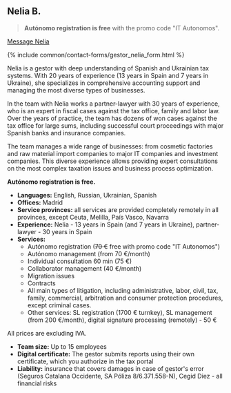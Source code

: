 ## Nelia B.

> **Autónomo registration is free** with the promo code "IT Autonomos".

<a href="#" class="btn-contact-gestor" onclick="contactGestorNelia(); return false;">Message Nelia</a>

{% include common/contact-forms/gestor_nelia_form.html %}

Nelia is a gestor with deep understanding of Spanish and Ukrainian tax systems. With 20 years of experience (13 years in Spain and 7 years in Ukraine), she specializes in comprehensive accounting support and managing the most diverse types of businesses.

In the team with Nelia works a partner-lawyer with 30 years of experience, who is an expert in fiscal cases against the tax office, family and labor law. Over the years of practice, the team has dozens of won cases against the tax office for large sums, including successful court proceedings with major Spanish banks and insurance companies.

The team manages a wide range of businesses: from cosmetic factories and raw material import companies to major IT companies and investment companies. This diverse experience allows providing expert consultations on the most complex taxation issues and business process optimization.

**Autónomo registration is free.**

- **Languages:** English, Russian, Ukrainian, Spanish
- **Offices:** Madrid
- **Service provinces:** all services are provided completely remotely in all provinces, except Ceuta, Melilla,
  País Vasco, Navarra
- **Experience:** Nelia - 13 years in Spain (and 7 years in Ukraine), partner-lawyer - 30 years in Spain
- **Services:**
    - Autónomo registration (<s>70 €</s> free with promo code "IT Autonomos")
    - Autónomo management (from 70 €/month)
    - Individual consultation 60 min (75 €)
    - Collaborator management (40 €/month)
    - Migration issues
    - Contracts
    - All main types of litigation, including administrative, labor, civil, tax, family, commercial, 
      arbitration and consumer protection procedures, except criminal cases.
    - Other services: SL registration (1700 € turnkey), SL management (from 200 €/month), digital 
      signature processing (remotely) - 50 €

All prices are excluding IVA.

- **Team size:** Up to 15 employees
- **Digital certificate:** The gestor submits reports using their own certificate, which you authorize in the tax portal
- **Liability:** insurance that covers damages in case of gestor's error (Seguros Catalana Occidente, SA Póliza 8/6.371.558-N), Cegid Diez - all financial risks 
